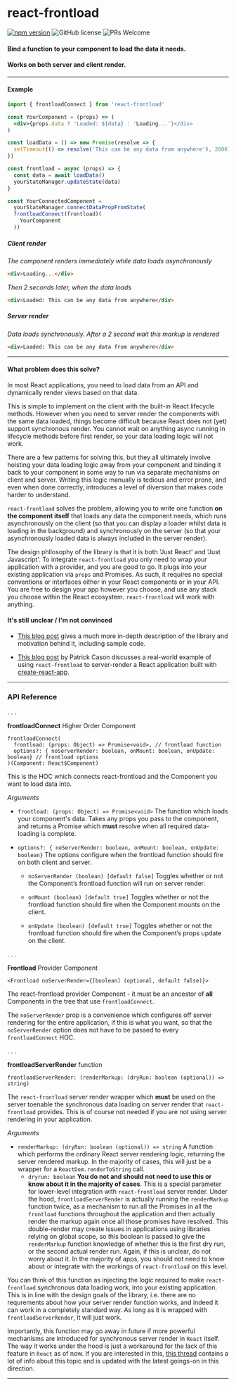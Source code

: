 # react-frontload

[![npm version](https://img.shields.io/npm/v/react-frontload.svg?style=flat)](https://www.npmjs.com/package/react-frontload) ![GitHub license](https://img.shields.io/badge/license-MIT-blue.svg) ![PRs Welcome](https://img.shields.io/badge/PRs-welcome-brightgreen.svg)

#### Bind a function to your component to load the data it needs.

#### Works on both server and client render.
---

#### Example

```jsx
import { frontloadConnect } from 'react-frontload'

const YourComponent = (props) => (
  <div>{props.data ? 'Loaded: ${data} : 'Loading...'}</div>
)

const loadData = () => new Promise(resolve => {
  setTimeout(() => resolve('This can be any data from anywhere'), 2000)
})

const frontload = async (props) => {
  const data = await loadData()
  yourStateManager.updateState(data)
}

const YourConnectedComponent =
  yourStateManager.connectDataPropFromState(
  frontloadConnect(frontload)(
    YourComponent
  ))
```

##### Client render

*The component renders immediately while data loads asynchronously*

```html
<div>Loading...</div>
```

*Then 2 seconds later, when the data loads*

```html
<div>Loaded: This can be any data from anywhere</div>
```

##### Server render

*Data loads synchronously. After a 2 second wait this markup is rendered*

```html
<div>Loaded: This can be any data from anywhere</div>
```

---

#### What problem does this solve?


In most React applications, you need to load data from an API and dynamically render views based on that data.

This is simple to implement on the client with the built-in React lifecycle methods. However when you need to server render the components with the same data loaded, things become difficult because React does not (yet) support synchronous render. You cannot wait on anything async running in lifecycle methods before first render, so your data loading logic will not work.

There are a few patterns for solving this, but they all ultimately involve hoisting your data loading logic away from your component and binding it back to your component in some way to run via separate mechanisms on client and server. Writing this logic manually is tedious and error prone, and even when done correctly, introduces a level of diversion that makes code harder to understand.

`react-frontload` solves the problem, allowing you to write one function **on the component itself** that loads any data the component needs, which runs asynchronously on the client (so that you can display a loader whilst data is loading in the background) and synchronously on the server (so that your asynchronously loaded data is always included in the server render).

The design phllosophy of the library is that it is both 'Just React' and 'Just Javascript'. To integrate `react-frontload` you only need to wrap your application with a provider, and you are good to go. It plugs into your existing application via `props` and Promises. As such, it requires no special conventions or interfaces either in your React components or in your API. You are free to design your app however you choose, and use any stack you choose within the React ecosystem. `react-frontload` will work with anything.

#### It's still unclear / I'm not convinced

* [This blog post](https://medium.com/@davnicwil/react-frontload-3ff68988cca) gives a much more in-depth description of the library and motivation behind it, including sample code.

* [This blog post](https://medium.com/@cereallarceny/server-side-rendering-in-create-react-app-with-all-the-goodies-without-ejecting-4c889d7db25e) by Patrick Cason discusses a real-world example of using `react-frontload` to server-render a React application built with [create-react-app](https://github.com/facebook/create-react-app).


---

### API Reference

. . .

**frontloadConnect** Higher Order Component

```
frontloadConnect(
  frontload: (props: Object) => Promise<void>, // frontload function
  options?: { noServerRender: boolean, onMount: boolean, onUpdate: boolean} // frontload options
)(Component: React$Component)
```

This is the HOC which connects react-frontload and the Component you want to load data into.

*Arguments*

* `frontload: (props: Object) => Promise<void>` The function which loads your component's data. Takes any props you pass to the component, and returns a Promise which **must** resolve when all required data-loading is complete.


* `options?: { noServerRender: boolean, onMount: boolean, onUpdate: boolean}` The options configure when the frontload function should fire on both client and server.

  * `noServerRender (boolean) [default false]` Toggles whether or not the Component’s frontload function will run on server render.

  * `onMount (boolean) [default true]` Toggles whether or not the frontload function should fire when the Component mounts on the client.

  * `onUpdate (boolean) [default true]` Toggles whether or not the frontload function should fire when the Component’s props update on the client.

. . .

**Frontload** Provider Component

```
<Frontload noServerRender={[boolean] (optional, default false)}>
```

The react-frontload provider Component - it must be an ancestor of **all** Components in the tree that use `frontloadConnect`.

The `noServerRender` prop is a convenience which configures off server rendering for the entire application, if this is what you want, so that the `noServerRender` option does not have to be passed to every `frontloadConnect` HOC.

. . .

**frontloadServerRender** function

`frontloadServerRender: (renderMarkup: (dryRun: boolean (optional)) => string)`

The `react-frontload` server render wrapper which **must** be used on the server toenable the synchronous data loading on server render that `react-frontload` provides. This is of course not needed if you are not using server rendering in your application.

*Arguments*

  * `renderMarkup: (dryRun: boolean (optional)) => string` A function which performs the ordinary React server rendering logic, returning the server rendered markup. In the majority of cases, this will just be a wrapper for a `ReactDom.renderToString` call.
    * `dryrun: boolean` **You do not and should not need to use this or know about it in the majority of cases**. This is a special parameter for lower-level integration with `react-frontload` server render. Under the hood, `frontloadServerRender` is actually running the `renderMarkup` function twice, as a mechanism to run all the Promises in all the `frontload` functions throughout the application and then actually render the markup again once all those promises have resolved. This double-render may create issues in applications using libraries relying on global scope, so this boolean is passed to give the `renderMarkup` function knowledge of whether this is the first dry run, or the second actual render run. Again, if this is unclear, do not worry about it. In the majority of apps, you should not need to know about or integrate with the workings of `react-frontload` on this level.

You can think of this function as injecting the logic required to make `react-frontload` synchronous data loading work, into your existing application. This is in line with the design goals of the library, i.e. there are no requrements about how your server render function works, and indeed it can work in a completely standard way. As long as it is wrapped with `frontloadServerRender`, it will just work.

Importantly, this function may go away in future if more powerful mechanisms are introduced for synchronous server render in `React` itself. The way it works under the hood is just a workaround for the lack of this feature in `React` as of now. If you are interested in this, [this thread](https://github.com/facebook/react/issues/1739) contains a lot of info about this topic and is updated with the latest goings-on in this direction.

---